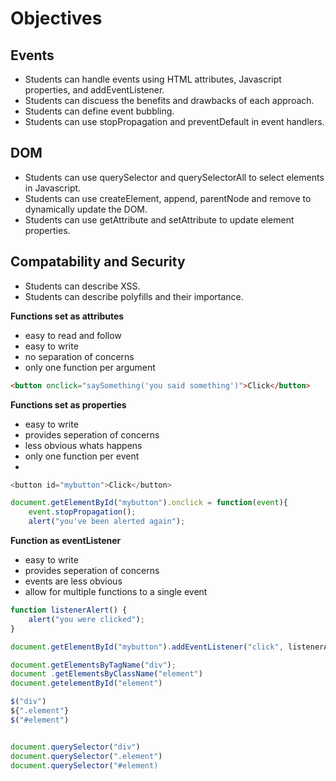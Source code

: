 # Objectives

## Events

- Students can handle events using HTML attributes, Javascript properties, and addEventListener.
- Students can discuess the benefits and drawbacks of each approach.
- Students can define event bubbling.
- Students can use stopPropagation and preventDefault in event handlers.

## DOM

- Students can use querySelector and querySelectorAll to select elements in Javascript.
- Students can use createElement, append, parentNode and remove to dynamically update the DOM.
- Students can use getAttribute and setAttribute to update element properties.

## Compatability and Security

- Students can describe XSS.
- Students can describe polyfills and their importance.


**Functions set as attributes**
- easy to read and follow
- easy to write
- no separation of concerns
- only one function per argument

```html
<button onclick="saySomething('you said something')">Click</button>

```

**Functions set as properties**

- easy to write
- provides seperation of concerns
- less obvious whats happens
- only one function per event
- 

```js
<button id="mybutton">Click</button>
```
```js
document.getElementById("mybutton").onclick = function(event){
    event.stopPropagation();
    alert("you've been alerted again");
```


**Function as eventListener**
- easy to write
- provides seperation of concerns
- events are less obvious
- allow for multiple functions to a single event

```js
function listenerAlert() {
    alert("you were clicked");
}

document.getElementById("mybutton").addEventListener("click", listenerAlert);
```

```js
document.getElementsByTagName("div");
document .getElementsByClassName("element")
document.getelementById("element")
```


<!-- Introduce Jquery -->

```js
$("div")
${".element"}
$("#element")
```

<!-- 2013 browser catch up -->

```js

document.querySelector("div")
document.querySelector(".element")
document.querySelector("#element)
```